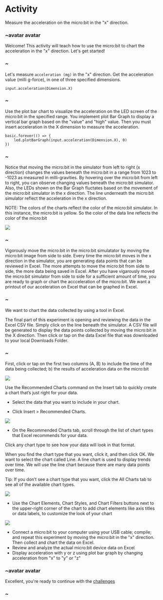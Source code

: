 # Activity 

Measure the acceleration on the micro:bit in the "x" direction. 

### ~avatar avatar

Welcome! This activity will teach how to use the micro:bit to chart the acceleration in the "x" direction. Let's get started!


### ~
Let's measure `acceleration (mg)` in the "x" direction. Get the acceleration value (milli g-force), in one of three specified dimensions.


```blocks
input.acceleration(Dimension.X)

```

### ~
Use the plot bar chart to visualize the acceleration on the LED screen of the micro:bit in the specified range. You implement plot Bar Graph to display a vertical bar graph based on the "value" and "high" value. Then you must insert acceleration in the X dimension to measure the acceleration. 

```blocks
basic.forever(() => {
    led.plotBarGraph(input.acceleration(Dimension.X), 0)
})

```

### ~
Notice that moving the micro:bit in the simulator from left to right (x direction) changes the values beneath the micro:bit in a range from 1023 to -1023 as measured in milli-gravities. By hovering over the micro:bit from left to right, you can observe changing values beneath the micro:bit simulator. Also, the LEDs shown on the Bar Graph fluctates based on the movement of the micro:bit simulator in the x direction. The line underneath the micro:bit simulator reflect the acceleration in the x direction. 

NOTE: The colors of the charts reflect the color of the micro:bit simulator. In this instance, the micro:bit is yellow. So the color of the data line reflects the color of the micro:bit

![](/static/mb/data4.png)

### ~
 
Vigorously move the micro:bit in the micro:bit simulatator by moving the micro:bit image from side to side. Every time the micro:bit moves in the x direction in the simulator,  you are generating data points that can be reviewed in Excel. The more attempts to move the micro:bit from side to side, the more data being saved in Excel. After you have vigarously moved the micro:bit simulator from side to side for a sufficient amount of time, you are ready to graph or chart the accceleration of the micro:bit. We want a printout of our acceleration on Excel that can be graphed in Excel. 

### ~

We want to chart the data collected by using a tool in Excel. 

The final part of this experiment is opening and reviewing the data in the Excel CSV file. Simply click on the line beneath the simulator. A CSV file will be generated to display the data points collected by moving the micro:bit in the X direction. Then click or tap on the data Excel file that was downloaded to your local Downloads Folder. 


### ~


First, click or tap on the first two columns (A, B) to  include the time of the data being collected; b) the results of acceleration data on the micro:bit  

![](/static/mb/data7.png)

Use the Recommended Charts command on the Insert tab to quickly create a chart that’s just right for your data.

* Select the data that you want to include in your chart.

* Click Insert > Recommended Charts.

![](/static/mb/chart1.png)

* On the Recommended Charts tab, scroll through the list of chart types that Excel recommends for your data.

Click any chart type to see how your data will look in that format. 

When you find the chart type that you want, click it, and then click OK. We want to select the chart called Line. A line chart is used to display trends over time. We will use the line chart because there are many data points over time. 

Tip: If you don’t see a chart type that you want, click the All Charts tab to see all of the available chart types.

![](/static/mb/chart_title.png)

* Use the Chart Elements, Chart Styles, and Chart Filters buttons next to the upper-right corner of the chart to add chart elements like axis titles or data labels, to customize the look of your chart

![](/static/mb/elements_styles_filters.png)

* Connect a micro:bit to your computer using your USB cable; compile; and repeat this experiment by moving the micro:bit in the "x" direction. Then collect and chart the data on Excel. 
* Review and analyze the actual micro:bit device data on Excel
* Display acceleration with y or z using plot bar graph by changing acceleration from "x" to "y" or "z" 

### ~avatar avatar

Excellent, you're ready to continue with the [challenges](/lessons/charting/acceleration-challenge)

### ~

